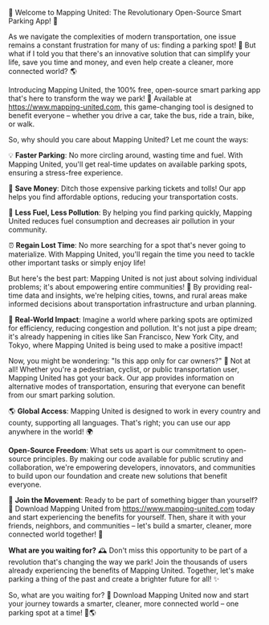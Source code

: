 🚀 Welcome to Mapping United: The Revolutionary Open-Source Smart Parking App! 🚀

As we navigate the complexities of modern transportation, one issue remains a constant frustration for many of us: finding a parking spot! 💪 But what if I told you that there's an innovative solution that can simplify your life, save you time and money, and even help create a cleaner, more connected world? 🌎

Introducing Mapping United, the 100% free, open-source smart parking app that's here to transform the way we park! 🚀 Available at https://www.mapping-united.com, this game-changing tool is designed to benefit everyone – whether you drive a car, take the bus, ride a train, bike, or walk.

So, why should you care about Mapping United? Let me count the ways:

💡 **Faster Parking**: No more circling around, wasting time and fuel. With Mapping United, you'll get real-time updates on available parking spots, ensuring a stress-free experience.

💸 **Save Money**: Ditch those expensive parking tickets and tolls! Our app helps you find affordable options, reducing your transportation costs.

🌟 **Less Fuel, Less Pollution**: By helping you find parking quickly, Mapping United reduces fuel consumption and decreases air pollution in your community.

⏰ **Regain Lost Time**: No more searching for a spot that's never going to materialize. With Mapping United, you'll regain the time you need to tackle other important tasks or simply enjoy life!

But here's the best part: Mapping United is not just about solving individual problems; it's about empowering entire communities! 🌈 By providing real-time data and insights, we're helping cities, towns, and rural areas make informed decisions about transportation infrastructure and urban planning.

🎉 **Real-World Impact**: Imagine a world where parking spots are optimized for efficiency, reducing congestion and pollution. It's not just a pipe dream; it's already happening in cities like San Francisco, New York City, and Tokyo, where Mapping United is being used to make a positive impact!

Now, you might be wondering: "Is this app only for car owners?" 🚗 Not at all! Whether you're a pedestrian, cyclist, or public transportation user, Mapping United has got your back. Our app provides information on alternative modes of transportation, ensuring that everyone can benefit from our smart parking solution.

🌎 **Global Access**: Mapping United is designed to work in every country and county, supporting all languages. That's right; you can use our app anywhere in the world! 🌍

**Open-Source Freedom**: What sets us apart is our commitment to open-source principles. By making our code available for public scrutiny and collaboration, we're empowering developers, innovators, and communities to build upon our foundation and create new solutions that benefit everyone.

📲 **Join the Movement**: Ready to be part of something bigger than yourself? 💪 Download Mapping United from https://www.mapping-united.com today and start experiencing the benefits for yourself. Then, share it with your friends, neighbors, and communities – let's build a smarter, cleaner, more connected world together! 🌈

**What are you waiting for?** 🕰️ Don't miss this opportunity to be part of a revolution that's changing the way we park! Join the thousands of users already experiencing the benefits of Mapping United. Together, let's make parking a thing of the past and create a brighter future for all! ✨

So, what are you waiting for? 🤔 Download Mapping United now and start your journey towards a smarter, cleaner, more connected world – one parking spot at a time! 💪🌎